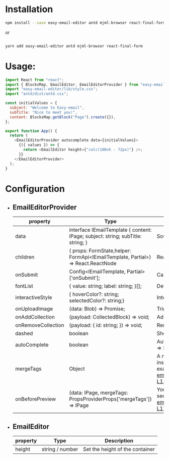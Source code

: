 # Installation

```bash
npm install --save easy-email-editor antd mjml-browser react-final-form

```

or

```bash

yarn add easy-email-editor antd mjml-browser react-final-form

```

# Usage:

```js
import React from "react";
import { BlocksMap, EmailEditor, EmailEditorProvider } from "easy-email-editor";
import "easy-email-editor/lib/style.css";
import "antd/dist/antd.css";

const initialValues = {
  subject: "Welcome to Easy-email",
  subTitle: "Nice to meet you!",
  content: BlocksMap.getBlock("Page").create({}),
};

export function App() {
  return (
    <EmailEditorProvider autocomplete data={initialValues}>
      {({ values }) => {
        return <EmailEditor height={"calc(100vh - 72px)"} />;
      }}
    </EmailEditorProvider>
  );
}
```

# Configuration

- ## EmailEditorProvider

  | property           | Type                                                                                               | Description                                                                                                                                                                                                       |
  | ------------------ | -------------------------------------------------------------------------------------------------- | ----------------------------------------------------------------------------------------------------------------------------------------------------------------------------------------------------------------- |
  | data               | interface IEmailTemplate { content: IPage; subject: string; subTitle: string; }                    | Source data                                                                                                                                                                                                       |
  | children           | ( props: FormState<T>,helper: FormApi<IEmailTemplate, Partial<IEmailTemplate>>) => React.ReactNode | ReactNode                                                                                                                                                                                                         |
  | onSubmit           | Config<IEmailTemplate, Partial<IEmailTemplate>>['onSubmit'];                                       | Called when the commit is triggered manually                                                                                                                                                                      |
  | fontList           | { value: string; label: string; }[];                                                               | Default font list.                                                                                                                                                                                                |
  | interactiveStyle   | { hoverColor?: string; selectedColor?: string;}                                                    | Interactive prompt color                                                                                                                                                                                          |
  | onUploadImage      | (data: Blob) => Promise<string>;                                                                   | Triggered when an image is pasted or uploaded                                                                                                                                                                     |
  | onAddCollection    | (payload: CollectedBlock) => void;                                                                 | Add to collection list                                                                                                                                                                                            |
  | onRemoveCollection | (payload: { id: string; }) => void;                                                                | Remove from collection list                                                                                                                                                                                       |
  | dashed             | boolean                                                                                            | Show dashed                                                                                                                                                                                                       |
  | autoComplete       | boolean                                                                                            | Automatically complete missing blocks. For example, Text => Section, will generate Text=>Column=>Section                                                                                                          |
  | mergeTags          | Object                                                                                             | A merge tag is a bit of specific code that allows you to insert dynamic data into emails.Like {{user.name}}, example see https://github.com/m-Ryan/easy-email/blob/master/example/pages/Editor/index.tsx#L96-L114 |
  | onBeforePreview    | (data: IPage, mergeTags: PropsProviderProps['mergeTags']) => IPage                                 | You can replace mergeTags when previewing. Example see https://github.com/m-Ryan/easy-email/blob/master/example/pages/Editor/index.tsx#L173-L177                                                                  |

- ## EmailEditor

  | property | Type            | Description                     |
  | -------- | --------------- | ------------------------------- |
  | height   | string / number | Set the height of the container |
